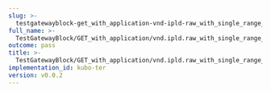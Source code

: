 ```yaml
---
slug: >-
  testgatewayblock-get_with_application-vnd-ipld-raw_with_single_range_request_includes_correct_bytes-header_content-type
full_name: >-
  TestGatewayBlock/GET_with_application/vnd.ipld.raw_with_single_range_request_includes_correct_bytes/Header_Content-Type
outcome: pass
title: >-
  TestGatewayBlock/GET_with_application/vnd.ipld.raw_with_single_range_request_includes_correct_bytes/Header_Content-Type
implementation_id: kubo-ter
version: v0.0.2
---
```


